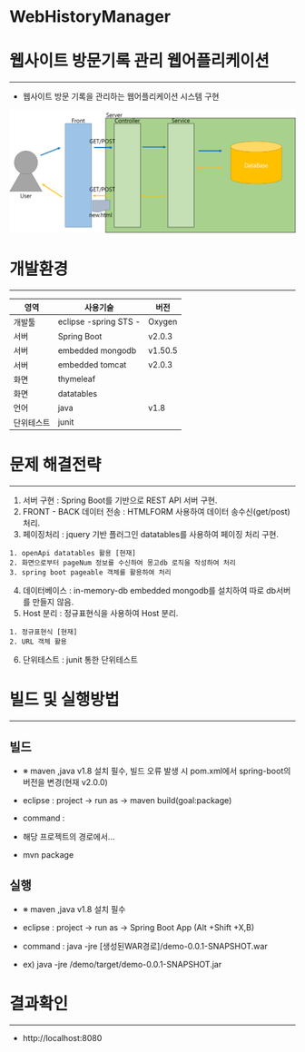 # WebHistoryManager

# 웹사이트 방문기록 관리 웹어플리케이션
---------------

- 웹사이트 방문 기록을 관리하는 웹어플리케이션 시스템 구현 

![Alt text](https://github.com/blue32x/WebHistoryManager/blob/master/%EA%B1%B0%EB%9E%98%ED%9D%90%EB%A6%84.png)

# 개발환경
---------------

| 영역 | 사용기술 | 버전 |
|------|---------|------|
| 개발툴 | eclipse -spring STS - | Oxygen |
| 서버 | Spring Boot | v2.0.3 |
| 서버 | embedded mongodb| v1.50.5 |
| 서버 | embedded tomcat | v2.0.3 |
| 화면 | thymeleaf |  |
| 화면 | datatables |  |
|언어  | java  |v1.8|
|단위테스트 | junit | |

# 문제 해결전략
---------------
1. 서버 구현 : Spring Boot를 기반으로 REST API 서버 구현.
2. FRONT - BACK 데이터 전송 : HTMLFORM 사용하여 데이터 송수신(get/post) 처리.
3. 페이징처리 : jquery 기반 플러그인 datatables를 사용하여  페이징 처리 구현.
```
1. openApi datatables 활용 [현재]
2. 화면으로부터 pageNum 정보를 수신하여 몽고db 로직을 작성하여 처리
3. spring boot pageable 객체를 활용하여 처리
```
4. 데이터베이스 : in-memory-db embedded mongodb를 설치하여 따로 db서버를 만들지 않음.
5. Host 분리 : 정규표현식을 사용하여 Host 분리.
```
1. 정규표현식 [현재]
2. URL 객체 활용
```
6. 단위테스트 : junit 통한 단위테스트 


# 빌드 및 실행방법
---------------

 빌드
 -----------------
 - ※ maven ,java v1.8 설치 필수, 빌드 오류 발생 시 pom.xml에서 spring-boot의 버전을 변경(현재 v2.0.0)
 - eclipse : project -> run as -> maven build(goal:package)
 
 
 - command : 
 - 해당 프로젝트의 경로에서...
 - mvn package

실행 
---------------
- ※ maven ,java v1.8 설치 필수
- eclipse : project -> run as -> Spring Boot App  (Alt +Shift +X,B)
 
 
- command : java -jre [생성된WAR경로]/demo-0.0.1-SNAPSHOT.war
- ex) java -jre /demo/target/demo-0.0.1-SNAPSHOT.jar


# 결과확인
---------------

- http://localhost:8080
